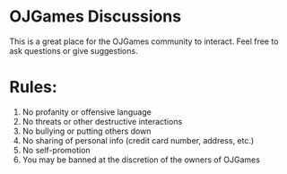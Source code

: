 # OJGames Discussions
This is a great place for the OJGames community to interact. Feel free to ask questions or give suggestions.

# Rules:
1. No profanity or offensive language
2. No threats or other destructive interactions
3. No bullying or putting others down
4. No sharing of personal info (credit card number, address, etc.)
5. No self-promotion
6. You may be banned at the discretion of the owners of OJGames
